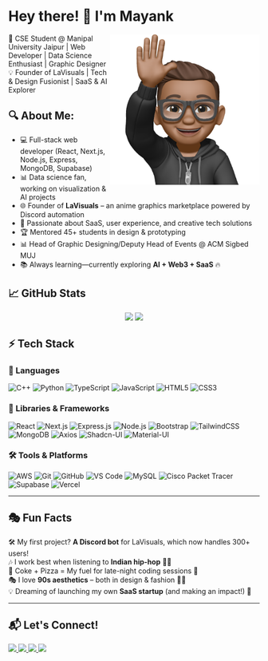 # Hey there! 👋 I'm Mayank



<img src="assets/memoji.png" width="300" align="right">

🚀 CSE Student @ Manipal University Jaipur | Web Developer | Data Science Enthusiast | Graphic Designer  
💡 Founder of LaVisuals | Tech & Design Fusionist | SaaS & AI Explorer  



## 🔍 About Me:

- 💻 Full-stack web developer (React, Next.js, Node.js, Express, MongoDB, Supabase)
- 📊 Data science fan, working on visualization & AI projects
- 🌐 Founder of **LaVisuals** – an anime graphics marketplace powered by Discord automation
- 🚀 Passionate about SaaS, user experience, and creative tech solutions
- 🏆 Mentored 45+ students in design & prototyping
- 📊 Head of Graphic Designing/Deputy Head of Events @ ACM Sigbed MUJ
- 📚 Always learning—currently exploring **AI + Web3 + SaaS** 🔥

## 📈 GitHub Stats

<p align="center">
  <img width="47%" src="https://github-readme-stats.vercel.app/api?username=MynkSinghal&show_icons=true&hide_border=true&theme=algolia" />
  <img width="50%" src="https://github-readme-streak-stats.herokuapp.com/?user=MynkSinghal&hide_border=true&theme=algolia" />
</p>


## ⚡ Tech Stack

### 🚀 Languages
![C++](https://img.shields.io/badge/c++-%2300599C.svg?style=for-the-badge&logo=c%2B%2B&logoColor=white)
![Python](https://img.shields.io/badge/python-%233776AB.svg?style=for-the-badge&logo=python&logoColor=white)
![TypeScript](https://img.shields.io/badge/typescript-%23007ACC.svg?style=for-the-badge&logo=typescript&logoColor=white)
![JavaScript](https://img.shields.io/badge/javascript-%23323330.svg?style=for-the-badge&logo=javascript&logoColor=%23F7DF1E)
![HTML5](https://img.shields.io/badge/html5-%23E34F26.svg?style=for-the-badge&logo=html5&logoColor=white)
![CSS3](https://img.shields.io/badge/css3-%231572B6.svg?style=for-the-badge&logo=css3&logoColor=white)

### 🧩 Libraries & Frameworks
![React](https://img.shields.io/badge/react-%2320232a.svg?style=for-the-badge&logo=react&logoColor=%2361DAFB)
![Next.js](https://img.shields.io/badge/Next-black?style=for-the-badge&logo=next.js&logoColor=white)
![Express.js](https://img.shields.io/badge/express.js-%23404d59.svg?style=for-the-badge&logo=express&logoColor=%2361DAFB)
![Node.js](https://img.shields.io/badge/node.js-6DA55F?style=for-the-badge&logo=node.js&logoColor=white)
![Bootstrap](https://img.shields.io/badge/bootstrap-%238511FA.svg?style=for-the-badge&logo=bootstrap&logoColor=white)
![TailwindCSS](https://img.shields.io/badge/tailwindcss-%2338B2AC.svg?style=for-the-badge&logo=tailwind-css&logoColor=white)
![MongoDB](https://img.shields.io/badge/MongoDB-%2347A248.svg?style=for-the-badge&logo=mongodb&logoColor=white)
![Axios](https://img.shields.io/badge/Axios-%2320232a.svg?style=for-the-badge&logo=axios&logoColor=white)
![Shadcn-UI](https://img.shields.io/badge/Shadcn--UI-%2320232a.svg?style=for-the-badge&logo=shadcn&logoColor=white)
![Material-UI](https://img.shields.io/badge/Material--UI-%230081CB.svg?style=for-the-badge&logo=material-ui&logoColor=white)

### 🛠 Tools & Platforms
![AWS](https://img.shields.io/badge/AWS-%23232F3E.svg?style=for-the-badge&logo=amazon-aws&logoColor=white)
![Git](https://img.shields.io/badge/git-%23F05033.svg?style=for-the-badge&logo=git&logoColor=white)
![GitHub](https://img.shields.io/badge/github-%23121011.svg?style=for-the-badge&logo=github&logoColor=white)
![VS Code](https://img.shields.io/badge/Visual%20Studio%20Code-0078d7.svg?style=for-the-badge&logo=visual-studio-code&logoColor=white)
![MySQL](https://img.shields.io/badge/MySQL-%234479A1.svg?style=for-the-badge&logo=mysql&logoColor=white)
![Cisco Packet Tracer](https://img.shields.io/badge/Cisco%20Packet%20Tracer-%23232F3E.svg?style=for-the-badge&logo=cisco&logoColor=white)
![Supabase](https://img.shields.io/badge/Supabase-%2335BDB2.svg?style=for-the-badge&logo=supabase&logoColor=white)
![Vercel](https://img.shields.io/badge/Vercel-%23000000.svg?style=for-the-badge&logo=vercel&logoColor=white)

---

## 🎭 **Fun Facts**

🛠️ My first project? **A Discord bot** for LaVisuals, which now handles 300+ users!  
🎶 I work best when listening to **Indian hip-hop** 🎵🔥  
🥤 Coke + Pizza = My fuel for late-night coding sessions 🍕  
🎭 I love **90s aesthetics** – both in design & fashion 👕✨  
💡 Dreaming of launching my own **SaaS startup** (and making an impact!) 🚀  

---

## 📬 Let's Connect!

<p align="left">
  <a href="https://www.linkedin.com/in/mynkkkk">
    <img src="https://img.shields.io/badge/linkedin-%230077B5.svg?style=for-the-badge&logo=linkedin&logoColor=white"/>
  </a>
  <a href="https://x.com/_mynkkkk_?s=21">
    <img src="https://img.shields.io/badge/X-%23000000.svg?style=for-the-badge&logo=X&logoColor=white"/>
  </a>
  <a href="https://www.instagram.com/_mynkkkk_/">
    <img src="https://img.shields.io/badge/Instagram-%23E4405F.svg?style=for-the-badge&logo=Instagram&logoColor=white"/>
  </a>
  <a href="mailto:singhal2004mayank@gmail.com">
    <img src="https://img.shields.io/badge/Gmail-D14836?style=for-the-badge&logo=gmail&logoColor=white"/>
  </a>
</p>

